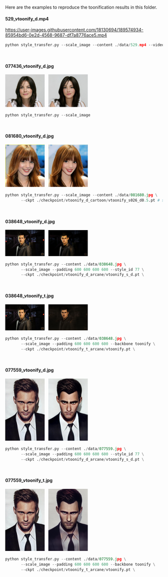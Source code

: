 Here are the examples to reproduce the toonification results in this folder.

#### 529_vtoonify_d.mp4
https://user-images.githubusercontent.com/18130694/189574934-85954bd6-0e2d-4568-9687-df7a8776ace5.mp4

```python
python style_transfer.py --scale_image --content ./data/529.mp4 --video
```
<br/>

#### 077436_vtoonify_d.jpg
<img src="./077436_input.jpg" width=25%> &nbsp; <img src="./077436_vtoonify_d.jpg" width=25%>

```python
python style_transfer.py --scale_image
```
<br/>

#### 081680_vtoonify_d.jpg
<img src="./081680_input.jpg" width=25%> &nbsp; <img src="./081680_vtoonify_d.jpg" width=25%>

```python
python style_transfer.py --scale_image --content ./data/081680.jpg \
       --ckpt ./checkpoint/vtoonify_d_cartoon/vtoonify_s026_d0.5.pt # specific model has better performance
```
<br/>

#### 038648_vtoonify_d.jpg
<img src="./038648_input.jpg" width=25%> &nbsp; <img src="./038648_vtoonify_d.jpg" width=25%>

```python
python style_transfer.py --content ./data/038648.jpg \
       --scale_image --padding 600 600 600 600 --style_id 77 \
       --ckpt ./checkpoint/vtoonify_d_arcane/vtoonify_s_d.pt \
```
<br/>

#### 038648_vtoonify_t.jpg
<img src="./038648_input.jpg" width=25%> &nbsp; <img src="./038648_vtoonify_t.jpg" width=25%>

```python
python style_transfer.py --content ./data/038648.jpg \
       --scale_image --padding 600 600 600 600 --backbone toonify \
       --ckpt ./checkpoint/vtoonify_t_arcane/vtoonify.pt \
```
<br/>

#### 077559_vtoonify_d.jpg
<img src="./077559_input.jpg" width=25%> &nbsp; <img src="./077559_vtoonify_d.jpg" width=25%>

```python
python style_transfer.py --content ./data/077559.jpg \
       --scale_image --padding 600 600 600 600 --style_id 77 \
       --ckpt ./checkpoint/vtoonify_d_arcane/vtoonify_s_d.pt \
```
<br/>

#### 077559_vtoonify_t.jpg
<img src="./077559_input.jpg" width=25%> &nbsp; <img src="./077559_vtoonify_t.jpg" width=25%>

```python
python style_transfer.py --content ./data/077559.jpg \
       --scale_image --padding 600 600 600 600 --backbone toonify \
       --ckpt ./checkpoint/vtoonify_t_arcane/vtoonify.pt \
```
